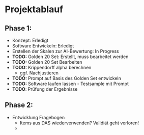 # Projektablauf
## Phase 1:
- Konzept: Erledigt
- Software Entwickeln: Erledigt
- Erstellen der Skalen zur AI-Bewertung: In Progress
- **TODO:** Golden 20 Set: Erstellt, muss bearbeitet werden
- **TODO:** Golden 20 Set Bearbeiten
- **TODO:** Krippendorff alpha berechnen
  - ggf. Nachjustieren
- **TODO:** Prompt auf Basis des Golden Set entwickeln
- **TODO:** Software laufen lassen - Testsample mit Prompt
- **TODO**: Prüfung der Ergebnisse

## Phase 2:
- Entwicklung Fragebogen
  - Items aus DAS wiederverwenden? Validiät geht verloren!
  - 